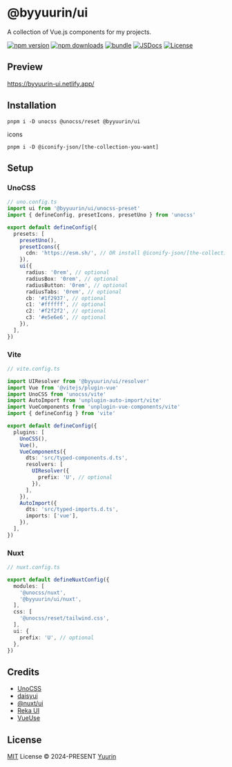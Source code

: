# @byyuurin/ui

A collection of Vue.js components for my projects.

[![npm version][npm-version-src]][npm-version-href]
[![npm downloads][npm-downloads-src]][npm-downloads-href]
[![bundle][bundle-src]][bundle-href]
[![JSDocs][jsdocs-src]][jsdocs-href]
[![License][license-src]][license-href]

## Preview

https://byyuurin-ui.netlify.app/

## Installation

```ssh
pnpm i -D unocss @unocss/reset @byyuurin/ui
```

icons

```ssh
pnpm i -D @iconify-json/[the-collection-you-want]
```

## Setup

### UnoCSS

```ts
// uno.config.ts
import ui from '@byyuurin/ui/unocss-preset'
import { defineConfig, presetIcons, presetUno } from 'unocss'

export default defineConfig({
  presets: [
    presetUno(),
    presetIcons({
      cdn: 'https://esm.sh/', // OR install @iconify-json/[the-collection-you-want]
    }),
    ui({
      radius: '0rem', // optional
      radiusBox: '0rem', // optional
      radiusButton: '0rem', // optional
      radiusTabs: '0rem', // optional
      cb: '#1f2937', // optional
      c1: '#ffffff', // optional
      c2: '#f2f2f2', // optional
      c3: '#e5e6e6', // optional
    }),
  ],
})
```

### Vite

```ts
// vite.config.ts

import UIResolver from '@byyuurin/ui/resolver'
import Vue from '@vitejs/plugin-vue'
import UnoCSS from 'unocss/vite'
import AutoImport from 'unplugin-auto-import/vite'
import VueComponents from 'unplugin-vue-components/vite'
import { defineConfig } from 'vite'

export default defineConfig({
  plugins: [
    UnoCSS(),
    Vue(),
    VueComponents({
      dts: 'src/typed-components.d.ts',
      resolvers: [
        UIResolver({
          prefix: 'U', // optional
        }),
      ],
    }),
    AutoImport({
      dts: 'src/typed-imports.d.ts',
      imports: ['vue'],
    }),
  ],
})
```

### Nuxt

```ts
// nuxt.config.ts

export default defineNuxtConfig({
  modules: [
    '@unocss/nuxt',
    '@byyuurin/ui/nuxt',
  ],
  css: [
    '@unocss/reset/tailwind.css',
  ],
  ui: {
    prefix: 'U', // optional
  },
})
```

## Credits

- [UnoCSS](https://github.com/unocss/unocss)
- [daisyui](https://github.com/saadeghi/daisyui)
- [@nuxt/ui](https://github.com/nuxt/ui)
- [Reka UI](https://github.com/unovue/radix-vue)
- [VueUse](https://github.com/vueuse/vueuse)

## License

[MIT](./LICENSE) License © 2024-PRESENT [Yuurin](https://github.com/byyurin)

<!-- Badges -->

[npm-version-src]: https://img.shields.io/npm/v/@byyuurin/ui?style=flat&colorA=080f12&colorB=1fa669
[npm-version-href]: https://npmjs.com/package/@byyuurin/ui
[npm-downloads-src]: https://img.shields.io/npm/dm/@byyuurin/ui?style=flat&colorA=080f12&colorB=1fa669
[npm-downloads-href]: https://npmjs.com/package/@byyuurin/ui
[bundle-src]: https://img.shields.io/bundlephobia/minzip/@byyuurin/ui?style=flat&colorA=080f12&colorB=1fa669&label=minzip
[bundle-href]: https://bundlephobia.com/result?p=@byyuurin/ui
[license-src]: https://img.shields.io/github/license/byyuurin/@byyuurin/ui.svg?style=flat&colorA=080f12&colorB=1fa669
[license-href]: https://github.com/byyuurin/@byyuurin/ui/blob/main/LICENSE
[jsdocs-src]: https://img.shields.io/badge/jsdocs-reference-080f12?style=flat&colorA=080f12&colorB=1fa669
[jsdocs-href]: https://www.jsdocs.io/package/@byyuurin/ui
